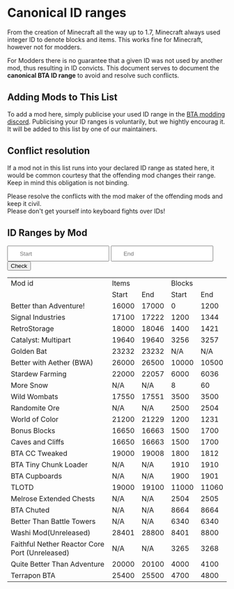 # Canonical ID ranges

From the creation of Minecraft all the way up to 1.7, Minecraft always used integer ID to denote blocks and items.
This works fine for Minecraft, however not for modders.

For Modders there is no guarantee that a given ID was not used by another mod, thus resulting in ID convicts.
This document serves to document the **canonical BTA ID range** to avoid and resolve such conflicts.

## Adding Mods to This List

To add a mod here, simply publicise your used ID range in the [BTA modding discord](https://discord.com/channels/1138825919088312403/1411747698532548809). 
Publicising your ID ranges is voluntarily, but we hightly encourag it.
It will be added to this list by one of our maintainers.

## Conflict resolution

If a mod not in this list runs into your declared ID range as stated here, it would be common courtesy that the offending mod changes their range.  
Keep in mind this obligation is not binding.  

Please resolve the conflicts with the mod maker of the offending mods and keep it civil.  
Please don't get yourself into keyboard fights over IDs!  

## ID Ranges by Mod

<div>
<input style="padding: .625em 2em" type="number" placeholder="Start" id="ID_CHECK_START">
<input style="padding: .625em 2em" type="number" placeholder="End"   id="ID_CHECK_END">
<button class="md-button md-button--primary" id="ID_CHECK_BUTTON">Check </button>
</div>

<p id="ID_CHECK_RESULT"></p>

<script defer src="../assets/checkIDRange.js"></script>

<table id="ID_TABLE"> 
    <tr>
        <td>Mod id</td> 
        <td colspan="2">Items</td>
        <td colspan="2">Blocks</td>
    </tr> 
    <tr>
        <td></td>
        <td>Start</td> <td>End</td>
        <td>Start</td> <td>End</td>
    </tr> 
    <tr><td>Better than Adventure!</td> <td>16000</td> <td>17000</td> <td>0</td> <td>1200</td></tr>
    <tr><td>Signal Industries</td> <td>17100</td> <td>17222</td> <td>1200</td> <td>1344</td></tr>
    <tr><td>RetroStorage</td> <td>18000</td> <td>18046</td> <td>1400</td> <td>1421</td></tr>
    <tr><td>Catalyst: Multipart</td> <td>19640</td> <td>19640</td> <td>3256</td> <td>3257</td></tr>
    <tr><td>Golden Bat</td> <td>23232</td> <td>23232</td> <td>N/A</td> <td>N/A</td></tr>
    <tr><td>Better with Aether (BWA)</td> <td>26000</td> <td>26500</td> <td>10000</td> <td>10500</td></tr>
    <tr><td>Stardew Farming</td> <td>22000</td> <td>22057</td> <td>6000</td> <td>6036</td></tr>
    <tr><td>More Snow</td> <td>N/A</td> <td>N/A</td> <td>8</td> <td>60</td></tr>
    <tr><td>Wild Wombats</td> <td>17550</td> <td>17551</td> <td>3500</td> <td>3500</td></tr>
    <tr><td>Randomite Ore</td> <td>N/A</td> <td>N/A</td> <td>2500</td> <td>2504</td></tr>
    <tr><td>World of Color</td> <td>21200</td> <td>21229</td> <td>1200</td> <td>1231</td></tr>
    <tr><td>Bonus Blocks</td> <td>16650</td> <td>16663</td> <td>1500</td> <td>1700</td></tr>
    <tr><td>Caves and Cliffs</td> <td>16650</td> <td>16663</td> <td>1500</td> <td>1700</td></tr>
    <tr><td>BTA CC Tweaked</td> <td>19000</td> <td>19008</td> <td>1800</td> <td>1812</td></tr>
    <tr><td>BTA Tiny Chunk Loader</td> <td>N/A</td> <td>N/A</td> <td>1910</td> <td>1910</td></tr>
    <tr><td>BTA Cupboards</td> <td>N/A</td> <td>N/A</td> <td>1900</td> <td>1901</td></tr>
    <tr><td>TLOTD</td> <td>19000</td> <td>19100</td> <td>11000</td> <td>11060</td></tr>
    <tr><td>Melrose Extended Chests</td> <td>N/A</td> <td>N/A</td> <td>2504</td> <td>2505</td></tr>
    <tr><td>BTA Chuted</td> <td>N/A</td> <td>N/A</td> <td>8664</td> <td>8664</td></tr>
    <tr><td>Better Than Battle Towers</td><td>N/A</td><td>N/A</td><td>6340</td><td>6340</td></tr>
    <tr><td>Washi Mod(Unreleased)</td><td>28401</td><td>28800</td><td>8401</td><td>8800</td></tr>
    <tr><td>Faithful Nether Reactor Core Port (Unreleased)</td><td>N/A</td><td>N/A</td><td>3265</td><td>3268</td></tr>
    <tr><td>Quite Better Than Adventure</td><td>20000</td><td>20100</td><td>4000</td><td>4100</td></tr>
    <tr><td>Terrapon BTA</td><td>25400</td><td>25500</td><td>4700</td><td>4800</td></tr>
</table>